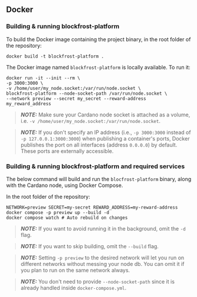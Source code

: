 ## Docker

### Building & running blockfrost-platform

To build the Docker image containing the project binary, in the root folder of the repository:

```console
docker build -t blockfrost-platform .
```

The Docker image named `blockfrost-platform` is locally available. To run it:

```console
docker run -it --init --rm \
-p 3000:3000 \
-v /home/user/my_node.socket:/var/run/node.socket \
blockfrost-platform --node-socket-path /var/run/node.socket \
--network preview --secret my_secret --reward-address my_reward_address
```

> **_NOTE:_** Make sure your Cardano node socket is attached as a volume, i.e. `-v /home/user/my_node.socket:/var/run/node.socket`.

> **_NOTE:_** If you don't specify an IP address (i.e., `-p 3000:3000` instead of `-p 127.0.0.1:3000:3000`) when publishing a container's ports, Docker publishes the port on all interfaces (address `0.0.0.0`) by default. These ports are externally accessible.

### Building & running blockfrost-platform and required services

The below command will build and run the `blocfrost-platform` binary, along with the Cardano node, using Docker Compose.

In the root folder of the repository:

```console
NETWORK=preview SECRET=my-secret REWARD_ADDRESS=my-reward-address docker compose -p preview up --build -d
docker compose watch # Auto rebuild on changes
```

> **_NOTE:_** If you want to avoid running it in the background, omit the `-d` flag.

> **_NOTE:_** If you want to skip building, omit the `--build` flag.

> **_NOTE:_** Setting `-p preview` to the desired network will let you run on different networks without messing your node db. You can omit it if you plan to run on the same network always.

> **_NOTE:_** You don't need to provide `--node-socket-path` since it is already handled inside `docker-compose.yml`.
